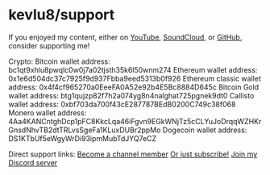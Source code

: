 # kevlu8/support

If you enjoyed my content, either on [YouTube](https://youtube.com/kevlu8), [SoundCloud](https://soundcloud.com/cryllismusic), or [GitHub](https://github.com/kevlu8), consider supporting me!

Crypto:
Bitcoin wallet address: bc1qt9xhlu8pwqlc0w0j7a02tjsth35k6l50wnm274
Ethereum wallet address: 0x1e6d504dc37c7925f9d937Fbba9eed5313b0f926
Ethereum classic wallet address: 0x4f4cf965270a0EeeFA0A52e92b4E5Bc8884D645c
Bitcoin Gold wallet address: btg1qujzp82f7h2a074yg8n4nalghat725pgnek9dt0
Callisto wallet address: 0xbf703da700f43cE287787BEdB0200C749c38f068
Monero wallet address: 4Aa4KANCntghDcp1pFC8KkcLqa46iFgvn9EGkWNjTz5cCLYuJoDrqqWZHKrGnsdNhvTB2dtTRLvsSgeFa1KLuxDUBr2ppMo
Dogecoin wallet address: DS1KTbUf5eWgyWrDi93ipmMubTdJYQ7eCZ

Direct support links:
[Become a channel member](https://www.youtube.com/kevlu8/join)
[Or just subscribe!](https://youtube.com/kevlu8/?sub_confirmation=1)
[Join my Discord server](https://discord.gg/nhzXNNS)